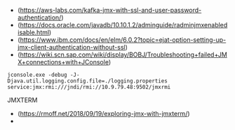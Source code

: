 - (https://aws-labs.com/kafka-jmx-with-ssl-and-user-password-authentication/)
- (https://docs.oracle.com/javadb/10.10.1.2/adminguide/radminjmxenabledisable.html)
- (https://www.ibm.com/docs/en/elm/6.0.2?topic=ejat-option-setting-up-jmx-client-authentication-without-ssl)
- (https://wiki.scn.sap.com/wiki/display/BOBJ/Troubleshooting+failed+JMX+connections+with+JConsole)

```
jconsole.exe -debug -J-Djava.util.logging.config.file=./logging.properties service:jmx:rmi:///jndi/rmi://10.9.79.48:9502/jmxrmi
```
JMXTERM
- (https://rmoff.net/2018/09/19/exploring-jmx-with-jmxterm/)
- 